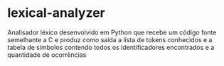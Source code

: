 # lexical-analyzer
Analisador léxico desenvolvido em Python que recebe um código fonte semelhante a C e produz como saída a lista de tokens conhecidos e a tabela de símbolos contendo todos os identificadores encontrados e a quantidade de ocorrências
